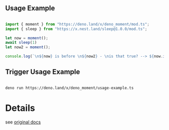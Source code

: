 

## Usage Example

```ts

import { moment } from "https://deno.land/x/deno_moment/mod.ts";
import { sleep } from "https://x.nest.land/sleep@1.0.0/mod.ts";

let now = moment();
await sleep(1)
let now2 = moment();

console.log(`\n${now} is before \n${now2} - \nis that true? --> ${now.isBefore(now2)} `)

```

## Trigger Usage Example

```sh

deno run https://deno.land/x/deno_moment/usage-example.ts

```

# Details 
see [original docs](https://momentjs.com/docs/)
